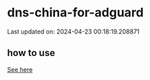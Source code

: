 # dns-china-for-adguard

Last updated on: 2024-04-23 00:18:19.208871

## how to use

[See here](https://github.com/AdguardTeam/AdGuardHome/wiki/Configuration#upstreams-from-file)